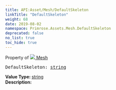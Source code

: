 ```yaml
---
title: API:Asset/Mesh/DefaultSkeleton
linkTitle: "DefaultSkeleton"
weight: 68
date: 2019-08-02
namespace: Primrose.Assets.Mesh.DefaultSkeleton
deprecated: false
no_list: true
toc_hide: true
---
```

Property of <a href="/docs/api-reference/Class/Mesh"><img src="/icons/silk/default.png"/>&nbsp;Mesh</a>
<pre class="method-declaration">
DefaultSkeleton: <a class="type" href="/docs/api-reference/System/string">string</a></pre>
<b>Value Type: </b>
<a class="type" href="/docs/api-reference/System/string">string</a>
<br/>
<b>Description: </b>